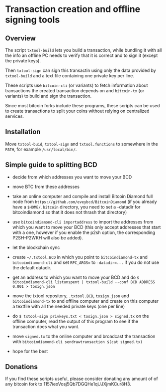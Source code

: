 Transaction creation and offline signing tools
==============================================

Overview
--------

The script `txtool-build` lets you build a transaction, while bundling it with
all the info an offline PC needs to verify that it is correct and to sign it
(except the private keys).

Then `txtool-sign` can sign this transactin using only the data provided by
`txtool-build` and a text file containing one private key per line.

These scripts use `bitcoin-cli` (or variants) to fetch information about
transactions the created transaction depends on and `bitcoin-tx` (or variants)
to build and sign the transaction.

Since most bitcoin forks include these programs, these scripts can be used to
create transactions to split your coins without relying on centralized
services.

Installation
------------

Move `txtool-buid`, `txtool-sign` and `txtool.functions` to somewhere in the `PATH`, for example `/usr/local/bin/`.

Simple guide to splitting BCD
-----------------------------

- decide from which addresses you want to move your BCD

- move BTC from these addresses

- take an online computer and compile and install Bitcoin Diamond full node
from `https://github.com/eveybcd/BitcoinDiamond` (if you already have a
`$HOME/.bitcoin` directory, you need to set a -datadir for bitcoindiamond so
that it does not thrash that directory)

- use `bitcoindiamond-cli importaddress` to import the addresses from which you
want to move your BCD (this only accept addresses that start with a one,
however if you enable the p2sh option, the corresponding P2SH-P2WKH will also
be added).

- let the blockchain sync

- create `~/.txtool.BCD` in which you point to `bitcoindiamond-tx` and
`bitcoindiamond-cli` and set `RPC_ARGS=` to `-datadir=...` if you do not use
the default datadir.

- get an address to which you want to move your BCD and do
  `$ bitcoindiamond-cli listunspent | txtool-build --conf BCD ADDRESS 0.001 > tosign.json`

- move the txtool repository, `.txtool.BCD`, `tosign.json` and
`bitcoindiamond-tx` to and offline computer and create on this computer a
textfile with all the needed private keys (one per line)

- do `$ txtool-sign privkeys.txt < tosign.json > signed.tx` on the offline
computer, read the output of this program to see if the transaction does what
you want.

- move `signed.tx` to the online computer and broadcast the transaction with
`bitcoindiamond-cli sendrawtransaction $(cat signed.tx)`

- hope for the best

Donations
---------

If you find these scripts useful, please consider donating any amount
of of any bitcoin fork to 1157ieoVosj5Qb7DGQHe1qUJXjmKCur8H3.

